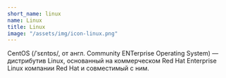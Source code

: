 ```yaml
---
short_name: linux
name: Linux
title: Linux
image: "/assets/img/icon-linux.png"
---
```

CentOS (/ˈsɛntɒs/, от англ. Community ENTerprise Operating System) — дистрибутив Linux, основанный на коммерческом Red Hat Enterprise Linux компании Red Hat и совместимый с ним.